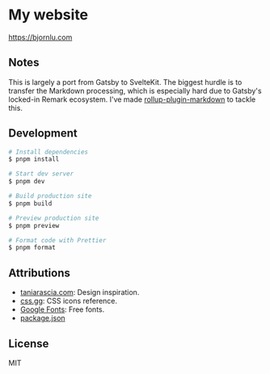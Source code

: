 # My website

https://bjornlu.com

## Notes

This is largely a port from Gatsby to SvelteKit. The biggest hurdle is to transfer the Markdown processing, which is especially hard due to Gatsby's locked-in Remark ecosystem. I've made [rollup-plugin-markdown](./packages/rollup-plugin-windicss/index.js) to tackle this.

## Development

```bash
# Install dependencies
$ pnpm install

# Start dev server
$ pnpm dev

# Build production site
$ pnpm build

# Preview production site
$ pnpm preview

# Format code with Prettier
$ pnpm format
```

## Attributions

- [taniarascia.com](https://www.taniarascia.com/): Design inspiration.
- [css.gg](https://css.gg/): CSS icons reference.
- [Google Fonts](https://fonts.google.com/): Free fonts.
- [package.json](./package.json)

## License

MIT
